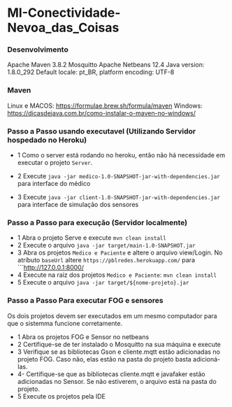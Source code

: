 # MI-Conectividade-Nevoa_das_Coisas

### Desenvolvimento
Apache Maven 3.8.2
Mosquitto
Apache Netbeans 12.4
Java version: 1.8.0_292
Default locale: pt_BR, platform encoding: UTF-8

### Maven
Linux e MACOS: https://formulae.brew.sh/formula/maven
Windows: https://dicasdejava.com.br/como-instalar-o-maven-no-windows/

### Passo a Passo usando executavel (Utilizando Servidor hospedado no Heroku)

- 1 Como o server está rodando no heroku, então não há necessidade em executar o projeto ```Server```.

- 2 Execute ```java -jar medico-1.0-SNAPSHOT-jar-with-dependencies.jar``` para interface do médico
- 3 Execute ```java -jar client-1.0-SNAPSHOT-jar-with-dependencies.jar``` para interface de simulação dos sensores


### Passo a Passo para execução (Servidor localmente)
- 1 Abra o projeto Serve e execute ```mvn clean install ``` 
- 2 Execute o arquivo ```java -jar target/main-1.0-SNAPSHOT.jar ```
- 3 Abra os projetos ```Medico e Paciente``` e altere o arquivo view/Login. No atríbuto ```baseUrl``` altere  ```https://pblredes.herokuapp.com/``` para ```http://127.0.0.1:8000/
- 4 Execute na raiz dos projetos ```Medico e Paciente```:  ```mvn clean install```
- 5 Execute o arquivo ```java -jar target/${nome-projeto}.jar```

### Passo a Passo Para executar FOG e sensores
Os dois projetos devem ser executados em um mesmo computador para que o sistemma funcione corretamente.
- 1 Abra os projetos FOG e Sensor no netbeans
- 2 Certifique-se de ter instalado o Mosquitto na sua máquina e execute
- 3 Verifique se as bibliotecas Gson e cliente.mqtt estão adicionadas no projeto FOG. Caso não, elas estão na pasta do projeto basta adicioná-las.
- 4- Certifique-se que as bibliotecas cliente.mqtt e javafaker estão adicionadas no Sensor. Se não estiverem, o arquivo está na pasta do projeto.
- 5 Execute os projetos pela IDE
